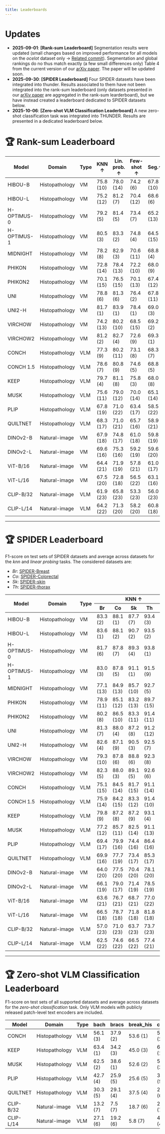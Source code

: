 ```yaml
---
title: Leaderboards
---
```


# Updates
* **2025-09-01**: **[Rank-sum Leaderboard]** Segmentation results were updated (small changes based on improved performance for all models on the *ocelot* dataset only -> [Related commit](https://github.com/MICS-Lab/thunder/commit/5f6d6e7cdd6a1df5affed2dac47233f80ce5a205)). Segmentation and global rankings do no thus match exactly (a few small differences only) Table 4 from the current version of our [arXiv paper](https://arxiv.org/abs/2507.07860). The paper will be updated soon.
* **2025-09-30**: **[SPIDER Leaderboard]** Four SPIDER datasets have been integrated into thunder. Results associated to them have not been integrated into the rank-sum leaderboard (only datasets presented in our [arXiv paper](https://arxiv.org/abs/2507.07860) are aggregated in the rank-sum learderboard), but we have instead created a leaderboard dedicated to SPIDER datasets below.
* **2025-10-06**: **[Zero-shot VLM Classification Leaderboard]** A new zero-shot classification task was integrated into THUNDER. Results are presented in a dedicated leaderboard below.

# 🏆 Rank-sum Leaderboard

<div class="table-responsive-sm">
  <table id="ranksumTable" class="table table-hover table-bordered table-sm nowrap">
    <thead class="align-middle text-center">
      <tr>
        <th>Model</th>
        <th>Domain</th>
        <th>Type</th>
        <th>KNN &uarr;</th>
        <th>Lin. prob. &uarr;</th>
        <th>Few-shot &uarr;</th>
        <th>Seg.&uarr;</th>
        <th>Calib. &darr;</th>
        <th>Adv. attack &darr;</th>
        <th>Rank sum &darr;</th>
      </tr>
    </thead>
    <tbody>
      <tr><td>HIBOU-B</td><td>Histopathology</td><td>VM</td><td>75.8 (10)</td><td>78.0 (14)</td><td>74.2 (6)</td><td>67.8 (10)</td><td>3.7 (2)</td><td>52.8 (14)</td><td>56 (7)</td></tr>
      <tr><td>HIBOU-L</td><td>Histopathology</td><td>VM</td><td>75.2 (12)</td><td>81.2 (7)</td><td>70.4 (12)</td><td>68.6 (6)</td><td>5.5 (18)</td><td>40.0 (5)</td><td>60 (8)</td></tr>
      <tr><td>H-OPTIMUS-0</td><td>Histopathology</td><td>VM</td><td>79.2 (5)</td><td>81.4 (5)</td><td>73.4 (7)</td><td>65.2 (13)</td><td>4.7 (13)</td><td>44.2 (9)</td><td>52 (6)</td></tr>
      <tr><td>H-OPTIMUS-1</td><td>Histopathology</td><td>VM</td><td>80.5 (3)</td><td>83.3 (2)</td><td>74.8 (4)</td><td>64.5 (15)</td><td>4.1 (4)</td><td>58.0 (17)</td><td>45 (5)</td></tr>
      <tr><td>MIDNIGHT</td><td>Histopathology</td><td>VM</td><td>78.2 (8)</td><td>82.9 (3)</td><td>70.6 (11)</td><td>68.8 (4)</td><td>3.2 (1)</td><td>36.3 (4)</td><td>31 (3)</td></tr>
      <tr><td>PHIKON</td><td>Histopathology</td><td>VM</td><td>72.8 (14)</td><td>78.4 (13)</td><td>72.2 (10)</td><td>68.0 (9)</td><td>6.4 (22)</td><td>34.4 (3)</td><td>71 (11)</td></tr>
      <tr><td>PHIKON2</td><td>Histopathology</td><td>VM</td><td>70.1 (15)</td><td>76.5 (15)</td><td>70.1 (13)</td><td>67.4 (12)</td><td>4.6 (11)</td><td>45.6 (11)</td><td>77 (12)</td></tr>
      <tr><td>UNI</td><td>Histopathology</td><td>VM</td><td>78.8 (6)</td><td>81.3 (6)</td><td>76.4 (2)</td><td>67.8 (11)</td><td>4.3 (7)</td><td>42.8 (7)</td><td>39 (4)</td></tr>
      <tr><td>UNI2-H</td><td>Histopathology</td><td>VM</td><td>81.7 (1)</td><td>83.9 (1)</td><td>78.4 (1)</td><td>69.0 (3)</td><td>4.5 (8)</td><td>34.3 (2)</td><td>16 (1)</td></tr>
      <tr><td>VIRCHOW</td><td>Histopathology</td><td>VM</td><td>74.2 (13)</td><td>80.2 (10)</td><td>68.5 (15)</td><td>69.2 (2)</td><td>5.5 (20)</td><td>41.0 (6)</td><td>66 (10)</td></tr>
      <tr><td>VIRCHOW2</td><td>Histopathology</td><td>VM</td><td>81.2 (2)</td><td>82.7 (4)</td><td>72.6 (9)</td><td>69.3 (1)</td><td>4.6 (10)</td><td>33.6 (1)</td><td>27 (2)</td></tr>
      <tr><td>CONCH</td><td>Histopathology</td><td>VLM</td><td>77.3 (9)</td><td>80.2 (11)</td><td>73.1 (8)</td><td>68.3 (7)</td><td>4.3 (6)</td><td>55.0 (15)</td><td>56 (7)</td></tr>
      <tr><td>CONCH&nbsp;1.5</td><td>Histopathology</td><td>VLM</td><td>78.6 (7)</td><td>80.8 (9)</td><td>74.6 (5)</td><td>68.8 (5)</td><td>4.9 (14)</td><td>75.3 (23)</td><td>63 (9)</td></tr>
      <tr><td>KEEP</td><td>Histopathology</td><td>VLM</td><td>79.7 (4)</td><td>81.1 (8)</td><td>75.8 (3)</td><td>68.0 (8)</td><td>4.7 (12)</td><td>44.7 (10)</td><td>45 (5)</td></tr>
      <tr><td>MUSK</td><td>Histopathology</td><td>VLM</td><td>75.6 (11)</td><td>79.0 (12)</td><td>70.0 (14)</td><td>65.1 (14)</td><td>4.5 (9)</td><td>69.3 (22)</td><td>82 (13)</td></tr>
      <tr><td>PLIP</td><td>Histopathology</td><td>VLM</td><td>67.8 (19)</td><td>71.0 (22)</td><td>63.4 (17)</td><td>58.5 (22)</td><td>4.9 (15)</td><td>56.9 (16)</td><td>111 (18)</td></tr>
      <tr><td>QUILTNET</td><td>Histopathology</td><td>VLM</td><td>68.3 (17)</td><td>71.0 (21)</td><td>65.7 (16)</td><td>58.9 (21)</td><td>7.0 (23)</td><td>52.7 (13)</td><td>111 (18)</td></tr>
      <tr><td>DINOv2-B</td><td>Natural-image</td><td>VM</td><td>67.9 (18)</td><td>74.8 (17)</td><td>61.0 (18)</td><td>59.8 (19)</td><td>5.5 (21)</td><td>65.8 (20)</td><td>113 (19)</td></tr>
      <tr><td>DINOv2-L</td><td>Natural-image</td><td>VM</td><td>69.6 (16)</td><td>75.3 (16)</td><td>59.2 (19)</td><td>59.6 (20)</td><td>5.3 (17)</td><td>64.5 (19)</td><td>107 (17)</td></tr>
      <tr><td>ViT-B/16</td><td>Natural-image</td><td>VM</td><td>64.4 (21)</td><td>71.9 (19)</td><td>57.8 (21)</td><td>61.0 (17)</td><td>3.9 (3)</td><td>46.8 (12)</td><td>93 (14)</td></tr>
      <tr><td>ViT-L/16</td><td>Natural-image</td><td>VM</td><td>67.5 (20)</td><td>72.8 (18)</td><td>56.5 (22)</td><td>63.1 (16)</td><td>5.0 (16)</td><td>44.1 (8)</td><td>100 (15)</td></tr>
      <tr><td>CLIP-B/32</td><td>Natural-image</td><td>VLM</td><td>61.9 (23)</td><td>65.8 (23)</td><td>53.3 (23)</td><td>56.0 (23)</td><td>5.5 (19)</td><td>60.4 (18)</td><td>129 (23)</td></tr>
      <tr><td>CLIP-L/14</td><td>Natural-image</td><td>VLM</td><td>64.2 (22)</td><td>71.3 (20)</td><td>58.2 (20)</td><td>60.8 (18)</td><td>4.2 (5)</td><td>67.8 (21)</td><td>106 (16)</td></tr>
    </tbody>
  </table>
</div>

---

# 🏆 SPIDER Leaderboard

F1-score on test sets of SPIDER datasets and average across datasets for the *knn* and *linear probing* tasks. The considered datasets are:

* *Br*: [SPIDER-Breast](https://huggingface.co/datasets/histai/SPIDER-breast)
* *Co*: [SPIDER-Colorectal](https://huggingface.co/datasets/histai/SPIDER-colorectal)
* *Sk*: [SPIDER-skin](https://huggingface.co/datasets/histai/SPIDER-skin)
* *Th*: [SPIDER-thorax](https://huggingface.co/datasets/histai/SPIDER-thorax)

<div class="table-responsive-sm">
    <table id="spiderTable" class="table table-hover table-bordered table-sm nowrap">
        <thead class="align-middle text-center">
          <tr>
            <th rowspan="2">Model</th>
            <th rowspan="2">Domain</th>
            <th rowspan="2">Type</th>
            <th colspan="5">KNN &uarr;</th>
            <th colspan="5">Linear probing &uarr;</th>
          </tr>
          <tr>
            <th>Br</th><th>Co</th><th>Sk</th><th>Th</th><th>Avg</th>
            <th>Br</th><th>Co</th><th>Sk</th><th>Th</th><th>Avg</th>
          </tr>
      </thead>
        <tbody>
          <tr><td>HIBOU-B</td><td>Histopathology</td><td>VM</td><td>83.3 (2)</td><td>88.1 (1)</td><td>87.7 (7)</td><td>93.4 (3)</td><td>88.1 (5)</td><td>86.6 (5)</td><td>90.7 (2)</td><td>91.1 (8)</td><td>94.5 (4)</td><td>90.7 (5)</td></tr>
          <tr><td>HIBOU-L</td><td>Histopathology</td><td>VM</td><td>83.6 (1)</td><td>88.1 (2)</td><td>90.7 (2)</td><td>93.5 (2)</td><td>89.0 (1)</td><td>88.0 (1)</td><td>89.8 (8)</td><td>93.3 (1)</td><td>94.1 (7)</td><td>91.3 (1)</td></tr>
          <tr><td>H-OPTIMUS-0</td><td>Histopathology</td><td>VM</td><td>81.7 (6)</td><td>87.8 (7)</td><td>89.3 (4)</td><td>93.8 (1)</td><td>88.2 (4)</td><td>87.2 (3)</td><td>89.9 (7)</td><td>91.9 (5)</td><td>94.4 (6)</td><td>90.8 (4)</td></tr>
          <tr><td>H-OPTIMUS-1</td><td>Histopathology</td><td>VM</td><td>83.0 (3)</td><td>87.8 (5)</td><td>91.1 (1)</td><td>91.5 (9)</td><td>88.4 (2)</td><td>86.1 (8)</td><td>90.3 (5)</td><td>92.3 (3)</td><td>93.6 (11)</td><td>90.6 (6)</td></tr>
          <tr><td>MIDNIGHT</td><td>Histopathology</td><td>VM</td><td>77.1 (13)</td><td>84.9 (13)</td><td>85.7 (10)</td><td>92.7 (5)</td><td>85.1 (11)</td><td>86.1 (7)</td><td>89.6 (11)</td><td>91.0 (9)</td><td>94.4 (5)</td><td>90.3 (9)</td></tr>
          <tr><td>PHIKON</td><td>Histopathology</td><td>VM</td><td>78.9 (11)</td><td>85.1 (12)</td><td>83.2 (13)</td><td>89.7 (15)</td><td>84.3 (12)</td><td>84.9 (12)</td><td>88.5 (12)</td><td>87.9 (11)</td><td>92.4 (13)</td><td>88.4 (12)</td></tr>
          <tr><td>PHIKON2</td><td>Histopathology</td><td>VM</td><td>80.2 (8)</td><td>86.5 (10)</td><td>83.3 (11)</td><td>91.4 (11)</td><td>85.3 (10)</td><td>86.0 (9)</td><td>89.7 (10)</td><td>87.2 (14)</td><td>94.7 (3)</td><td>89.4 (11)</td></tr>
          <tr><td>UNI</td><td>Histopathology</td><td>VM</td><td>81.3 (7)</td><td>88.0 (4)</td><td>87.2 (8)</td><td>91.2 (12)</td><td>86.9 (8)</td><td>85.7 (10)</td><td>90.4 (4)</td><td>91.2 (7)</td><td>93.9 (8)</td><td>90.3 (8)</td></tr>
          <tr><td>UNI2-H</td><td>Histopathology</td><td>VM</td><td>82.6 (4)</td><td>87.1 (9)</td><td>90.5 (3)</td><td>92.5 (7)</td><td>88.2 (3)</td><td>86.7 (4)</td><td>90.5 (3)</td><td>92.5 (2)</td><td>95.1 (1)</td><td>91.2 (2)</td></tr>
          <tr><td>VIRCHOW</td><td>Histopathology</td><td>VM</td><td>79.3 (10)</td><td>87.8 (6)</td><td>88.8 (6)</td><td>92.3 (8)</td><td>87.0 (7)</td><td>86.2 (6)</td><td>90.2 (6)</td><td>91.3 (6)</td><td>94.7 (2)</td><td>90.6 (7)</td></tr>
          <tr><td>VIRCHOW2</td><td>Histopathology</td><td>VM</td><td>82.3 (5)</td><td>88.0 (3)</td><td>89.1 (5)</td><td>92.6 (6)</td><td>88.0 (6)</td><td>87.2 (2)</td><td>90.8 (1)</td><td>92.0 (4)</td><td>93.9 (9)</td><td>91.0 (3)</td></tr>
          <tr><td>CONCH</td><td>Histopathology</td><td>VLM</td><td>75.1 (15)</td><td>84.5 (14)</td><td>81.7 (15)</td><td>91.1 (14)</td><td>83.1 (15)</td><td>82.1 (13)</td><td>87.9 (13)</td><td>87.3 (13)</td><td>91.0 (15)</td><td>87.1 (14)</td></tr>
          <tr><td>CONCH&nbsp;1.5</td><td>Histopathology</td><td>VLM</td><td>75.9 (14)</td><td>84.2 (15)</td><td>83.3 (12)</td><td>91.4 (10)</td><td>83.7 (14)</td><td>81.6 (14)</td><td>87.4 (15)</td><td>87.0 (15)</td><td>92.1 (14)</td><td>87.0 (15)</td></tr>
          <tr><td>KEEP</td><td>Histopathology</td><td>VLM</td><td>79.8 (9)</td><td>87.2 (8)</td><td>87.2 (9)</td><td>93.1 (4)</td><td>86.9 (9)</td><td>85.6 (11)</td><td>89.7 (9)</td><td>89.3 (10)</td><td>93.8 (10)</td><td>89.6 (10)</td></tr>
          <tr><td>MUSK</td><td>Histopathology</td><td>VLM</td><td>77.2 (12)</td><td>85.7 (11)</td><td>82.5 (14)</td><td>91.1 (13)</td><td>84.1 (13)</td><td>80.6 (15)</td><td>87.9 (14)</td><td>87.6 (12)</td><td>93.3 (12)</td><td>87.4 (13)</td></tr>
          <tr><td>PLIP</td><td>Histopathology</td><td>VLM</td><td>69.4 (17)</td><td>79.9 (16)</td><td>74.4 (16)</td><td>86.4 (16)</td><td>77.5 (16)</td><td>77.1 (18)</td><td>84.7 (19)</td><td>82.1 (17)</td><td>88.6 (16)</td><td>83.1 (17)</td></tr>
          <tr><td>QUILTNET</td><td>Histopathology</td><td>VLM</td><td>69.9 (16)</td><td>77.7 (19)</td><td>73.4 (17)</td><td>85.3 (17)</td><td>76.6 (17)</td><td>77.0 (19)</td><td>82.9 (21)</td><td>81.2 (20)</td><td>88.5 (18)</td><td>82.4 (19)</td></tr>
          <tr><td>DINOv2-B</td><td>Natural-image</td><td>VM</td><td>64.0 (20)</td><td>77.5 (20)</td><td>70.4 (20)</td><td>78.1 (20)</td><td>72.5 (20)</td><td>76.0 (20)</td><td>83.9 (20)</td><td>80.1 (21)</td><td>87.6 (21)</td><td>81.9 (21)</td></tr>
          <tr><td>DINOv2-L</td><td>Natural-image</td><td>VM</td><td>66.1 (19)</td><td>79.0 (17)</td><td>71.4 (19)</td><td>78.5 (19)</td><td>73.7 (19)</td><td>74.0 (21)</td><td>85.3 (16)</td><td>82.1 (16)</td><td>87.7 (20)</td><td>82.3 (20)</td></tr>
          <tr><td>ViT-B/16</td><td>Natural-image</td><td>VM</td><td>63.6 (21)</td><td>76.7 (21)</td><td>68.7 (21)</td><td>77.0 (22)</td><td>71.5 (21)</td><td>78.2 (17)</td><td>84.7 (18)</td><td>81.2 (19)</td><td>87.9 (19)</td><td>83.0 (18)</td></tr>
          <tr><td>ViT-L/16</td><td>Natural-image</td><td>VM</td><td>66.5 (18)</td><td>78.7 (18)</td><td>71.8 (18)</td><td>81.8 (18)</td><td>74.7 (18)</td><td>79.3 (16)</td><td>85.1 (17)</td><td>81.3 (18)</td><td>88.5 (17)</td><td>83.6 (16)</td></tr>
          <tr><td>CLIP-B/32</td><td>Natural-image</td><td>VLM</td><td>57.0 (23)</td><td>71.0 (23)</td><td>63.7 (23)</td><td>73.7 (23)</td><td>66.4 (23)</td><td>69.0 (23)</td><td>81.3 (23)</td><td>75.8 (23)</td><td>84.7 (23)</td><td>77.7 (23)</td></tr>
          <tr><td>CLIP-L/14</td><td>Natural-image</td><td>VLM</td><td>62.5 (22)</td><td>74.6 (22)</td><td>66.5 (22)</td><td>77.4 (21)</td><td>70.2 (22)</td><td>73.6 (22)</td><td>82.8 (22)</td><td>78.5 (22)</td><td>86.7 (22)</td><td>80.4 (22)</td></tr>
        <tbody>
    </table>
</div>

---

# 🏆 Zero-shot VLM Classification Leaderboard

F1-score on test sets of all supported datasets and average across datasets for the *zero-shot classification* task. Only VLM models with publicly released patch-level text encoders are included.

<div class="table-responsive-sm">
    <table id="zeroshotTable" class="table table-hover table-bordered table-sm nowrap pivot w-100" style="width:100%">
        <thead class="align-middle text-center">
          <tr>
            <th>Model</th>
            <th>Domain</th>
            <th>Type</th>
            <th>bach</th>
            <th>bracs</th>
            <th>break_his</th>
            <th>ccrcc</th>
            <th>crc</th>
            <th>esca</th>
            <th>mhist</th>
            <th>patch_camelyon</th>
            <th>tcga_crc_msi</th>
            <th>tcga_tils</th>
            <th>tcga_uniform</th>
            <th>wilds</th>
            <th>spider_breast</th>
            <th>spider_colorectal</th>
            <th>spider_skin</th>
            <th>spider_thorax</th>
            <th>Avg</th>
        </tr>
      </thead>
        <tbody>
          <tr><td>CONCH</td><td>Histopathology</td><td>VLM</td><td>56.1 (3)</td><td>37.9 (2)</td><td>53.6 (1)</td><td>56.9 (2)</td><td>51.8 (4)</td><td>40.1 (1)</td><td>60.8 (2)</td><td>57.8 (3)</td><td>21.6 (4)</td><td>47.4 (5)</td><td>37.9 (2)</td><td>83.2 (2)</td><td>30.7 (3)</td><td>31.4 (3)</td><td>35.1 (3)</td><td>43.0 (3)</td><td>46.6 (3)</td></tr>
          <tr><td>KEEP</td><td>Histopathology</td><td>VLM</td><td>63.4 (1)</td><td>34.2 (3)</td><td>45.0 (3)</td><td>69.1 (1)</td><td>80.6 (1)</td><td>33.3 (2)</td><td>41.3 (7)</td><td>71.4 (1)</td><td>15.5 (6)</td><td>55.5 (2)</td><td>44.9 (1)</td><td>89.4 (1)</td><td>37.7 (1)</td><td>44.4 (1)</td><td>60.7 (1)</td><td>51.8 (2)</td><td>52.4 (1)</td></tr>
          <tr><td>MUSK</td><td>Histopathology</td><td>VLM</td><td>62.5 (2)</td><td>38.6 (1)</td><td>52.6 (2)</td><td>50.7 (3)</td><td>57.9 (3)</td><td>25.9 (4)</td><td>63.8 (1)</td><td>53.5 (5)</td><td>22.7 (3)</td><td>50.1 (3)</td><td>32.4 (3)</td><td>71.2 (3)</td><td>36.3 (2)</td><td>36.2 (2)</td><td>48.5 (2)</td><td>55.2 (1)</td><td>47.4 (2)</td></tr>
          <tr><td>PLIP</td><td>Histopathology</td><td>VLM</td><td>42.7 (4)</td><td>25.9 (5)</td><td>25.6 (5)</td><td>38.2 (5)</td><td>61.4 (2)</td><td>31.5 (3)</td><td>53.9 (5)</td><td>46.1 (7)</td><td>16.3 (5)</td><td>64.1 (1)</td><td>10.3 (5)</td><td>51.0 (6)</td><td>14.6 (4)</td><td>28.3 (4)</td><td>23.5 (4)</td><td>22.6 (4)</td><td>34.7 (4)</td></tr>
          <tr><td>QUILTNET</td><td>Histopathology</td><td>VLM</td><td>30.3 (5)</td><td>29.1 (4)</td><td>37.5 (4)</td><td>24.2 (6)</td><td>44.2 (5)</td><td>14.2 (5)</td><td>57.1 (4)</td><td>65.8 (2)</td><td>50.4 (1)</td><td>47.6 (4)</td><td>12.3 (4)</td><td>44.3 (7)</td><td>13.9 (5)</td><td>25.0 (5)</td><td>18.5 (5)</td><td>19.7 (5)</td><td>33.4 (5)</td></tr>
          <tr><td>CLIP-B/32</td><td>Natural-image</td><td>VLM</td><td>13.2 (7)</td><td>7.5 (7)</td><td>18.7 (6)</td><td>21.8 (7)</td><td>24.4 (7)</td><td>9.8 (7)</td><td>42.2 (6)</td><td>48.1 (6)</td><td>13.9 (7)</td><td>21.6 (7)</td><td>2.0 (7)</td><td>56.8 (5)</td><td>3.9 (7)</td><td>6.1 (7)</td><td>4.3 (7)</td><td>5.5 (6)</td><td>18.7 (7)</td></tr>
          <tr><td>CLIP-L/14</td><td>Natural-image</td><td>VLM</td><td>27.1 (6)</td><td>19.2 (6)</td><td>5.8 (7)</td><td>40.6 (4)</td><td>41.1 (6)</td><td>10.4 (6)</td><td>58.0 (3)</td><td>55.6 (4)</td><td>49.4 (2)</td><td>25.4 (6)</td><td>7.4 (6)</td><td>70.2 (4)</td><td>7.3 (6)</td><td>16.0 (6)</td><td>6.6 (6)</td><td>5.4 (7)</td><td>27.8 (6)</td></tr>
        <tbody>
    </table>
</div>
